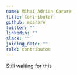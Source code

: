 ```yaml
---
name: Mihai Adrian Carare
title: Contributor
github: mcarare
twitter: ""
linkedin: ""
slack: ""
joining_date: ""
role: contributor
---
```


Still waiting for this
